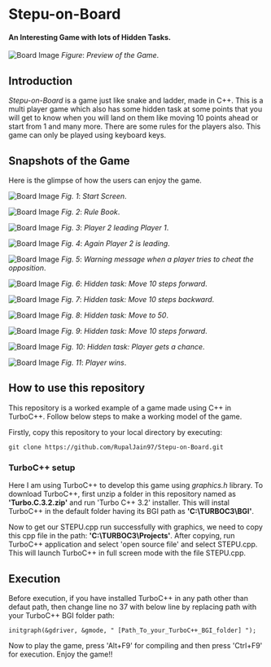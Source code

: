# Stepu-on-Board

#### An Interesting Game with lots of Hidden Tasks.

![Board Image](/images/3.png)
*Figure*: *Preview of the Game*.

## Introduction

*Stepu-on-Board* is a game just like snake and ladder, made in C++. This is a multi player game which also has some hidden task at some points that you will get to know when you will land on them like moving 10 points ahead or start from 1 and many more. There are some rules for the players also. This game can only be played using keyboard keys.

## Snapshots of the Game

Here is the glimpse of how the users can enjoy the game.

![Board Image](/images/1.png)
*Fig. 1*: *Start Screen*.

![Board Image](/images/2.png)
*Fig. 2*: *Rule Book*.

![Board Image](/images/4.png)
*Fig. 3*: *Player 2 leading Player 1*.

![Board Image](/images/5.png)
*Fig. 4*: *Again Player 2 is leading*.

![Board Image](/images/6.png)
*Fig. 5*: *Warning message when a player tries to cheat the opposition*.

![Board Image](/images/7.png)
*Fig. 6*: *Hidden task: Move 10 steps forward*.

![Board Image](/images/8.png)
*Fig. 7*: *Hidden task: Move 10 steps backward*.

![Board Image](/images/9.png)
*Fig. 8*: *Hidden task: Move to 50*.

![Board Image](/images/10.png)
*Fig. 9*: *Hidden task: Move 10 steps forward*.

![Board Image](/images/11.png)
*Fig. 10*: *Hidden task: Player gets a chance*.

![Board Image](/images/12.png)
*Fig. 11*: *Player wins*.

## How to use this repository

This repository is a worked example of a game made using C++ in TurboC++.
Follow below steps to make a working model of the game.

Firstly, copy this repository to your local directory by executing:

```
git clone https://github.com/RupalJain97/Stepu-on-Board.git
```

### TurboC++ setup

Here I am using TurboC++ to develop this game using *graphics.h* library. To download TurboC++, first unzip a folder in this repository named as **'Turbo.C.3.2.zip'** and run 'Turbo C++ 3.2' installer. This will instal TurboC++ in the default folder having its BGI path as **'C:\\TURBOC3\\BGI'**.

Now to get our STEPU.cpp run successfully with graphics, we need to copy this cpp file in the path: **'C:\TURBOC3\Projects'**. After copying, run TurboC++ application and select 'open source file' and select STEPU.cpp. This will launch TurboC++ in full screen mode with the file STEPU.cpp.

## Execution

Before execution, if you have installed TurboC++ in any path other than defaut path, then change line no 37 with below line by replacing path with your TurboC++ BGI folder path:

```
initgraph(&gdriver, &gmode, " [Path_To_your_TurboC++_BGI_folder] ");
```

Now to play the game, press 'Alt+F9' for compiling and then press 'Ctrl+F9' for execution. Enjoy the game!!

